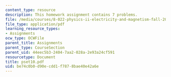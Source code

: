 ```yaml
---
content_type: resource
description: This homework assignment contains 7 problems.
file: /media/courses/8-022-physics-ii-electricity-and-magnetism-fall-2004/be74c0b0d90ecdd1f7878bae40e42a6e_pset10.pdf
file_type: application/pdf
learning_resource_types:
- Assignments
ocw_type: OCWFile
parent_title: Assignments
parent_type: CourseSection
parent_uid: 44eec5b3-2404-7aa2-028a-2e93a24cf591
resourcetype: Document
title: pset10.pdf
uid: be74c0b0-d90e-cdd1-f787-8bae40e42a6e
---
```

